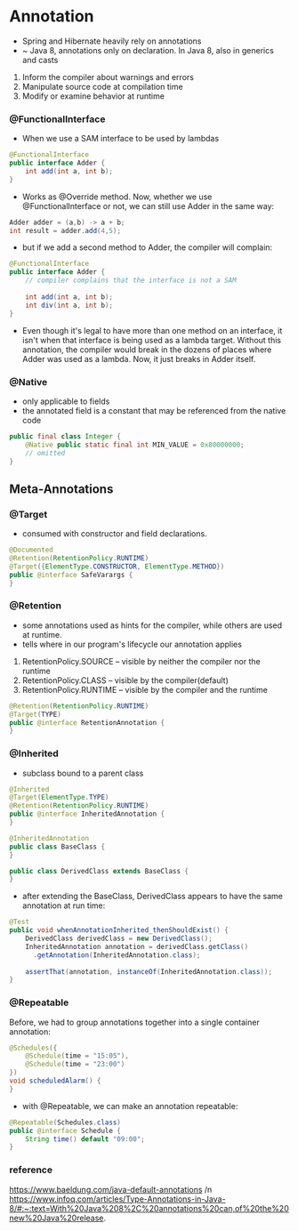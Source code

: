 # Annotation
- Spring and Hibernate heavily rely on annotations
- ~ Java 8, annotations only on declaration. In Java 8, also in generics and casts
1. Inform the compiler about warnings and errors
2. Manipulate source code at compilation time
3. Modify or examine behavior at runtime



### @FunctionalInterface
- When we use a SAM interface to be used by lambdas
```java
@FunctionalInterface
public interface Adder {
    int add(int a, int b);
}
```
- Works as @Override method. Now, whether we use @FunctionalInterface or not, we can still use Adder in the same way:

```java
Adder adder = (a,b) -> a + b;
int result = adder.add(4,5);
```
 - but if we add a second method to Adder, the compiler will complain:
```java
@FunctionalInterface
public interface Adder { 
    // compiler complains that the interface is not a SAM
    
    int add(int a, int b);
    int div(int a, int b);
}
```
 - Even though it's legal to have more than one method on an interface, it isn't when that interface is being used as a lambda target. Without this annotation, the compiler would break in the dozens of places where Adder was used as a lambda. Now, it just breaks in Adder itself.



### @Native
 - only applicable to fields
 - the annotated field is a constant that may be referenced from the native code

```java
public final class Integer {
    @Native public static final int MIN_VALUE = 0x80000000;
    // omitted
}
```



## Meta-Annotations

### @Target
 - consumed with constructor and field declarations.
```java
@Documented
@Retention(RetentionPolicy.RUNTIME)
@Target({ElementType.CONSTRUCTOR, ElementType.METHOD})
public @interface SafeVarargs {
}
```



### @Retention
 - some annotations used as hints for the compiler, while others are used at runtime.
 - tells where in our program's lifecycle our annotation applies
1. RetentionPolicy.SOURCE – visible by neither the compiler nor the runtime
2. RetentionPolicy.CLASS – visible by the compiler(default)
3. RetentionPolicy.RUNTIME – visible by the compiler and the runtime

```java
@Retention(RetentionPolicy.RUNTIME)
@Target(TYPE)
public @interface RetentionAnnotation {
}
```



### @Inherited
 - subclass bound to a parent class
```java
@Inherited
@Target(ElementType.TYPE)
@Retention(RetentionPolicy.RUNTIME)
public @interface InheritedAnnotation {
}

@InheritedAnnotation
public class BaseClass {
}

public class DerivedClass extends BaseClass {
}
```
 - after extending the BaseClass, DerivedClass appears to have the same annotation at run time:
```java
@Test
public void whenAnnotationInherited_thenShouldExist() {
    DerivedClass derivedClass = new DerivedClass();
    InheritedAnnotation annotation = derivedClass.getClass()
      .getAnnotation(InheritedAnnotation.class);
 
    assertThat(annotation, instanceOf(InheritedAnnotation.class));
}
```



### @Repeatable
Before, we had to group annotations together into a single container annotation:
```java
@Schedules({
    @Schedule(time = "15:05"),
    @Schedule(time = "23:00")
})
void scheduledAlarm() {
}
```

- with @Repeatable, we can make an annotation repeatable:
```java
@Repeatable(Schedules.class)
public @interface Schedule {
    String time() default "09:00";
}
```



### reference
https://www.baeldung.com/java-default-annotations /n
https://www.infoq.com/articles/Type-Annotations-in-Java-8/#:~:text=With%20Java%208%2C%20annotations%20can,of%20the%20new%20Java%20release.